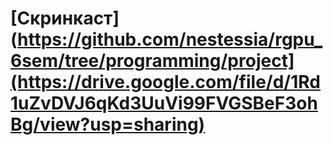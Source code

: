 # [Cкринкаст](https://github.com/nestessia/rgpu_6sem/tree/programming/project](https://drive.google.com/file/d/1Rd1uZvDVJ6qKd3UuVi99FVGSBeF3ohBg/view?usp=sharing)
